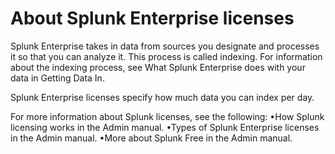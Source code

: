 # About Splunk Enterprise licenses

Splunk Enterprise takes in data from sources you designate and processes it so that you can analyze it. This process is called indexing. For information about the indexing process, see What Splunk Enterprise does with your data in Getting Data In. 

Splunk Enterprise licenses specify how much data you can index per day. 

For more information about Splunk licenses, see the following: 
•How Splunk licensing works in the Admin manual.
•Types of Splunk Enterprise licenses in the Admin manual.
•More about Splunk Free in the Admin manual.
